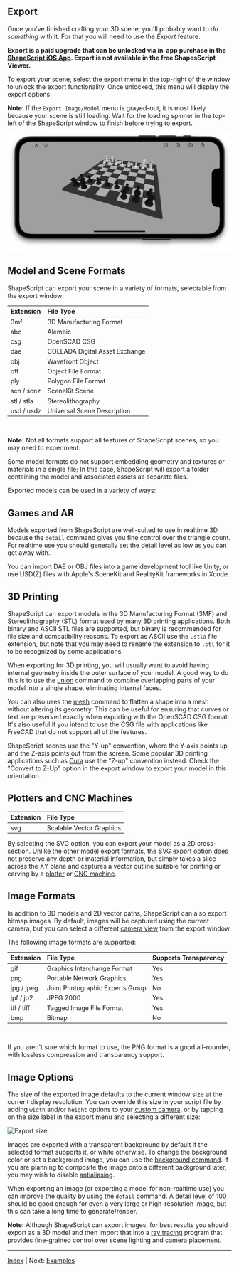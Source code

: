 Export
---

Once you've finished crafting your 3D scene, you'll probably want to *do something* with it. For that you will need to use the *Export* feature.

**Export is a paid upgrade that can be unlocked via in-app purchase in the [ShapeScript iOS App](https://apps.apple.com/app/id1606439346). Export is not available in the free ShapesScript Viewer.**

To export your scene, select the export menu in the top-right of the window to unlock the export functionality. Once unlocked, this menu will display the export options.

**Note:** If the `Export Image/Model` menu is grayed-out, it is most likely because your scene is still loading. Wait for the loading spinner in the top-left of the ShapeScript window to finish before trying to export.

![Loading](../../images/loading-ios.png)

## Model and Scene Formats

ShapeScript can export your scene in a variety of formats, selectable from the export window:

Extension             | File Type                                
:-------------------- | :-------------------------------
3mf                   | 3D Manufacturing Format 
abc                   | Alembic                                          
csg                   | OpenSCAD CSG                   
dae                   | COLLADA Digital Asset Exchange                     
obj                   | Wavefront Object                
off                   | Object File Format    
ply                   | Polygon File Format                       
scn / scnz            | SceneKit Scene     
stl / stla            | Stereolithography                       
usd / usdz            | Universal Scene Description     

<br/>

**Note:** Not all formats support all features of ShapeScript scenes, so you may need to experiment.

Some model formats do not support embedding geometry and textures or materials in a single file; In this case, ShapeScript will export a folder containing the model and associated assets as separate files.

Exported models can be used in a variety of ways:

## Games and AR

Models exported from ShapeScript are well-suited to use in realtime 3D because the `detail` command gives you fine control over the triangle count. For realtime use you should generally set the detail level as low as you can get away with.

You can import DAE or OBJ files into a game development tool like Unity, or use USD(Z) files with Apple's SceneKit and RealityKit frameworks in Xcode.

## 3D Printing

ShapeScript can export models in the 3D Manufacturing Format (3MF) and Stereolithography (STL) format used by many 3D printing applications. Both binary and ASCII STL files are supported, but binary is recommended for file size and compatibility reasons. To export as ASCII use the `.stla` file extension, but note that you may need to rename the extension to `.stl` for it to be recognized by some applications.

When exporting for 3D printing, you will usually want to avoid having internal geometry inside the outer surface of your model. A good way to do this is to use the [union](csg.md#union) command to combine overlapping parts of your model into a single shape, eliminating internal faces.

You can also uses the [mesh](meshes.md#mesh-hierarchies) command to flatten a shape into a mesh without altering its geometry. This can be useful for ensuring that curves or text are preserved exactly when exporting with the OpenSCAD CSG format. It's also useful if you intend to use the CSG file with applications like FreeCAD that do not support all of the features.

ShapeScript scenes use the "Y-up" convention, where the Y-axis points up and the Z-axis points out from the screen. Some popular 3D printing applications such as [Cura](https://ultimaker.com/software/ultimaker-cura) use the "Z-up" convention instead. Check the "Convert to Z-Up" option in the export window to export your model in this orientation.

## Plotters and CNC Machines

Extension             | File Type                                
:-------------------- | :-------------------------------                    
svg                   | Scalable Vector Graphics   

By selecting the SVG option, you can export your model as a 2D cross-section. Unlike the other model export formats, the SVG export option does not preserve any depth or material information, but simply takes a slice across the XY plane and captures a vector outline suitable for printing or carving by a [plotter](https://en.wikipedia.org/wiki/Plotter) or [CNC machine](https://en.wikipedia.org/wiki/Numerical_control).

## Image Formats

In addition to 3D models and 2D vector paths, ShapeScript can also export bitmap images. By default, images will be captured using the current camera, but you can select a different [camera view](cameras.md) from the export window. 

The following image formats are supported:

Extension             | File Type                                         | Supports Transparency
:---------------------| :-------------------------------------------------|:------------------------------
gif                   | Graphics Interchange Format                       | Yes
png                   | Portable Network Graphics                         | Yes
jpg / jpeg            | Joint Photographic Experts Group                  | No
jpf / jp2             | JPEG 2000                                         | Yes
tif / tiff            | Tagged Image File Format                          | Yes 
bmp                   | Bitmap                                            | No

<br/>

If you aren't sure which format to use, the PNG format is a good all-rounder, with lossless compression and transparency support.

## Image Options

The size of the exported image defaults to the current window size at the current display resolution. You can override this size in your script file by adding `width` and/or `height` options to your [custom camera](cameras.md#pixel-dimensions), or by tapping on the size label in the export menu and selecting a different size:

![Export size](../../images/export-size-ios.png)

Images are exported with a transparent background by default if the selected format supports it, or white otherwise. To change the background color or set a background image, you can use the [background command](commands.md#background). If you are planning to composite the image onto a different background later, you may wish to disable [antialiasing](cameras.md#antialiasing).

When exporting an image (or exporting a model for non-realtime use) you can improve the quality by using the `detail` command. A detail level of 100 should be good enough for even a very large or high-resolution image, but this can take a long time to generate/render.

**Note:** Although ShapeScript can export images, for best results you should export as a 3D model and then import that into a [ray tracing](https://en.wikipedia.org/wiki/Ray_tracing_(graphics)) program that provides fine-grained control over scene lighting and camera placement.

---
[Index](index.md) | Next: [Examples](examples.md)
